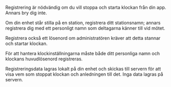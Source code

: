 ﻿Registrering är nödvändig om du vill stoppa och starta klockan från din app. Annars bry dig inte.

Om din enhet står stilla på en station, registrera ditt stationsnamn; annars registrera dig med ett personligt namn som deltagarna känner till vid mötet.

Registrera också ett lösenord om administratören kräver att detta stannar och startar klockan.

För att hantera klockinställningarna måste både ditt personliga namn och klockans huvudlösenord registreras.

Registreringsdata lagras lokalt på din enhet och skickas till servern för att visa vem som stoppat klockan och anledningen till det. Inga data lagras på servern.